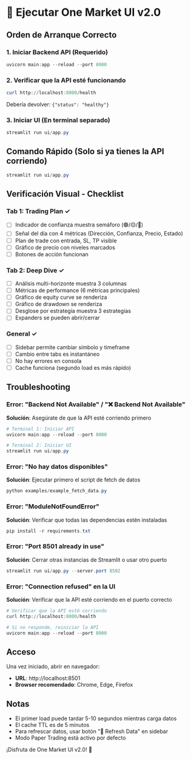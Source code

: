 # 🚀 Ejecutar One Market UI v2.0

## Orden de Arranque Correcto

### 1. Iniciar Backend API (Requerido)
```powershell
uvicorn main:app --reload --port 8000
```

### 2. Verificar que la API esté funcionando
```powershell
curl http://localhost:8000/health
```
Debería devolver: `{"status": "healthy"}`

### 3. Iniciar UI (En terminal separado)
```powershell
streamlit run ui/app.py
```

## Comando Rápido (Solo si ya tienes la API corriendo)

```powershell
streamlit run ui/app.py
```

## Verificación Visual - Checklist

### Tab 1: Trading Plan ✓
- [ ] Indicador de confianza muestra semáforo (🟢/🟡/🔴)
- [ ] Señal del día con 4 métricas (Dirección, Confianza, Precio, Estado)
- [ ] Plan de trade con entrada, SL, TP visible
- [ ] Gráfico de precio con niveles marcados
- [ ] Botones de acción funcionan

### Tab 2: Deep Dive ✓
- [ ] Análisis multi-horizonte muestra 3 columnas
- [ ] Métricas de performance (6 métricas principales)
- [ ] Gráfico de equity curve se renderiza
- [ ] Gráfico de drawdown se renderiza
- [ ] Desglose por estrategia muestra 3 estrategias
- [ ] Expanders se pueden abrir/cerrar

### General ✓
- [ ] Sidebar permite cambiar símbolo y timeframe
- [ ] Cambio entre tabs es instantáneo
- [ ] No hay errores en consola
- [ ] Cache funciona (segundo load es más rápido)

## Troubleshooting

### Error: "Backend Not Available" / "❌ Backend Not Available"
**Solución**: Asegúrate de que la API esté corriendo primero
```powershell
# Terminal 1: Iniciar API
uvicorn main:app --reload --port 8000

# Terminal 2: Iniciar UI
streamlit run ui/app.py
```

### Error: "No hay datos disponibles"
**Solución**: Ejecutar primero el script de fetch de datos
```powershell
python examples/example_fetch_data.py
```

### Error: "ModuleNotFoundError"
**Solución**: Verificar que todas las dependencias estén instaladas
```powershell
pip install -r requirements.txt
```

### Error: "Port 8501 already in use"
**Solución**: Cerrar otras instancias de Streamlit o usar otro puerto
```powershell
streamlit run ui/app.py --server.port 8502
```

### Error: "Connection refused" en la UI
**Solución**: Verificar que la API esté corriendo en el puerto correcto
```powershell
# Verificar que la API esté corriendo
curl http://localhost:8000/health

# Si no responde, reiniciar la API
uvicorn main:app --reload --port 8000
```

## Acceso

Una vez iniciado, abrir en navegador:
- **URL**: http://localhost:8501
- **Browser recomendado**: Chrome, Edge, Firefox

## Notas

- El primer load puede tardar 5-10 segundos mientras carga datos
- El cache TTL es de 5 minutos
- Para refrescar datos, usar botón "🔄 Refresh Data" en sidebar
- Modo Paper Trading está activo por defecto

¡Disfruta de One Market UI v2.0! 🎉

